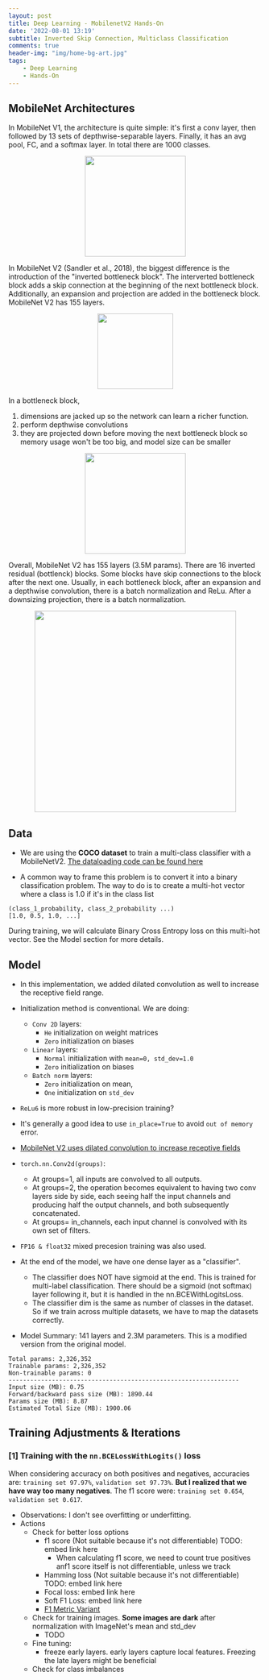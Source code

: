 ```yaml
---
layout: post
title: Deep Learning - MobilenetV2 Hands-On
date: '2022-08-01 13:19'
subtitle: Inverted Skip Connection, Multiclass Classification
comments: true
header-img: "img/home-bg-art.jpg"
tags:
    - Deep Learning
    - Hands-On
---
```


## MobileNet Architectures

In MobileNet V1, the architecture is quite simple: it's first a conv layer, then followed by 13 sets of depthwise-separable layers. Finally, it has an avg pool, FC, and a softmax layer. In total there are 1000 classes.

<div style="text-align: center;">
<p align="center">
    <figure>
        <img src="https://github.com/user-attachments/assets/4dc56f26-3abe-42e8-a29e-2a636407e40a" height="200" alt=""/>
    </figure>
</p>
</div>

In MobileNet V2 (Sandler et al., 2018), the biggest difference is the introduction of the "inverted bottleneck block". The interverted bottleneck block adds a skip connection at the beginning of the next bottleneck block. Additionally, an expansion and projection are added in the bottleneck block. MobileNet V2 has 155 layers.

<div style="text-align: center;">
<p align="center">
    <figure>
        <img src="https://github.com/user-attachments/assets/8eff937b-241e-4a69-b877-a1ed564efa7f" height="150" alt=""/>
    </figure>
</p>
</div>

In a bottleneck block,

1. dimensions are jacked up so the network can learn a richer function.
2. perform depthwise convolutions
3. they are projected down before moving the next bottleneck block so memory usage won't be too big, and model size can be smaller

<div style="text-align: center;">
<p align="center">
    <figure>
        <img src="https://github.com/user-attachments/assets/32afa29b-3146-4dd8-9dee-de772b633f70" height="200" alt=""/>
    </figure>
</p>
</div>

Overall, MobileNet V2 has 155 layers (3.5M params). There are 16 inverted residual (bottlenck) blocks. Some blocks have skip connections to the block after the next one. Usually, in each bottleneck block, after an expansion and a depthwise convolution, there is a batch normalization and ReLu. After a downsizing projection, there is a batch normalization.

<div style="text-align: center;">
<p align="center">
    <figure>
        <img src="https://github.com/user-attachments/assets/e9e5502a-8c50-4b71-8791-a8a1c35e88b2" height="400" alt=""/>
    </figure>
</p>
</div>

## Data

- We are using the **COCO dataset** to train a multi-class classifier with a MobileNetV2. [The dataloading code can be found here](https://github.com/RicoJia/Machine_Learning/blob/b309416af67339a67612a8f99ea692117b9ebca6/RicoModels_pkg/ricomodels/utils/data_loading.py#L380)

- A common way to frame this problem is to convert it into a binary classification problem. The way to do is to create a multi-hot vector where a class is 1.0 if it's in the class list

```
(class_1_probability, class_2_probability ...)
[1.0, 0.5, 1.0, ...]
```

During training, we will calculate Binary Cross Entropy loss on this multi-hot vector. See the Model section for more details.

## Model

- In this implementation, we added dilated convolution as well to increase the receptive field range.

- Initialization method is conventional. We are doing:
  - `Conv 2D` layers:
    - `He` initialization on weight matrices
    - `Zero` initialization on biases
  - `Linear` layers:
    - `Normal` initialization with `mean=0, std_dev=1.0`
    - `Zero` initialization on biases
  - `Batch norm` layers:
    - `Zero` initialization on mean,
    - `One` initialization on `std_dev`

- `ReLu6` is more robust in low-precision training?
- It's generally a good idea to use `in_place=True` to avoid `out of memory` error.
- [MobileNet V2 uses dilated convolution to increase receptive fields](https://github.com/VainF/DeepLabV3Plus-Pytorch/blob/4e1087de98bc49d55b9239ae92810ef7368660db/network/backbone/mobilenetv2.py#L68)
- `torch.nn.Conv2d(groups)`:
  - At groups=1, all inputs are convolved to all outputs.
  - At groups=2, the operation becomes equivalent to having two conv layers side by side, each seeing half the input channels and producing half the output channels, and both subsequently concatenated.
  - At groups= in_channels, each input channel is convolved with its own set of filters.
- `FP16 & float32` mixed precesion training was also used.

- At the end of the model, we have one dense layer as a "classifier".
  - The classifier does NOT have sigmoid at the end. This is trained for multi-label classification. There should be a sigmoid (not softmax) layer following it, but it is handled in the nn.BCEWithLogitsLoss.
  - The classifier dim is the same as number of classes in the dataset. So if we train across multiple datasets, we have to map the datasets correctly.
- Model Summary: 141 layers and 2.3M parameters. This is a modified version from the original model.

```
Total params: 2,326,352
Trainable params: 2,326,352
Non-trainable params: 0
----------------------------------------------------------------
Input size (MB): 0.75
Forward/backward pass size (MB): 1890.44
Params size (MB): 8.87
Estimated Total Size (MB): 1900.06
```

## Training Adjustments & Iterations

### [1] Training with the `nn.BCELossWithLogits()` loss

When considering accuracy on both positives and negatives, accuracies are: `training set 97.97%`, `validation set 97.73%`. **But I realized that we have way too many negatives**. The f1 score were: `training set 0.654`, `validation set 0.617`.

- Observations: I don't see overfitting or underfitting.
- Actions
  - Check for better loss options
    - f1 score (Not suitable because it's not differentiable) TODO: embed link here
      - When calculating f1 score, we need to count true positives anf1 score itself is not differentiable, unless we track
    - Hamming loss (Not suitable because it's not differentiable) TODO: embed link here
    - Focal loss: embed link here
    - Soft F1 Loss: embed link here
    - [F1 Metric Variant](https://www.kaggle.com/code/rejpalcz/best-loss-function-for-f1-score-metric/comments)
  - Check for training images. **Some images are dark** after normalization with ImageNet's mean and std_dev
    - TODO
  - Fine tuning:
    - freeze early layers. early layers capture local features. Freezing the late layers might be beneficial
  - Check for class imbalances

